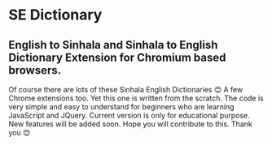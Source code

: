 # SE Dictionary
## English to Sinhala and Sinhala to English Dictionary Extension for Chromium based browsers.
Of course there are lots of these Sinhala English Dictionaries :blush: A few Chrome extensions too. Yet this one is written from the scratch. The code is very simple and easy to understand for beginners who are learning JavaScript and JQuery. Current version is only for educational purpose. New features will be added soon. Hope you will contribute to this. Thank you :blush:
